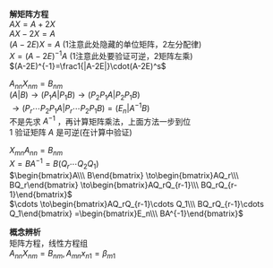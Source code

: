 **解矩阵方程**    
 $AX=A+2X$     
 $AX-2X=A$     
 $(A-2E)X=A$ (1注意此处隐藏的单位矩阵，2左分配律)    
 $X=(A-2E)^{-1}A$ (1注意此处要验证可逆，2矩阵左乘)    
 $(A-2E)^{-1}=\frac1{|A-2E|}\cdot(A-2E)^s$     
    
 $A_{nn}X_{nm}=B_{nm}$     
 $(A|B)\to(P_1A|P_1B)\to(P_2P_1A|P_2P_1B)$     
 $\to(P_r\cdots P_2P_1A|P_r\cdots P_2P_1B)    
=(E_n|A^{-1}B)$     
不是先求 $A^{-1}$ ，再计算矩阵乘法，上面方法一步到位    
1 验证矩阵 $A$ 是可逆(在计算中验证)    
    
 $X_{mn}A_{nn}=B_{nm}$     
 $X=BA^{-1}=B(Q_r\cdots Q_2Q_1)$     
 $\begin{bmatrix}A\\\ B\end{bmatrix}    
\to\begin{bmatrix}AQ_r\\\ BQ_r\end{bmatrix}    
\to\begin{bmatrix}AQ_rQ_{r-1}\\\ BQ_rQ_{r-1}\end{bmatrix}$     
 $\cdots    
\to\begin{bmatrix}AQ_rQ_{r-1}\cdots Q_1\\\ BQ_rQ_{r-1}\cdots Q_1\end{bmatrix}    
=\begin{bmatrix}E_n\\\ BA^{-1}\end{bmatrix}$     
    
**概念辨析**    
矩阵方程，线性方程组    
 $A_{nn}X_{nm}=B_{nm},A_{mn}x_{n1}=\beta_{m1}$     

